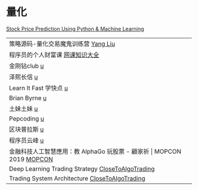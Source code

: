 # 量化

[Stock Price Prediction Using Python & Machine Learning](https://www.youtube.com/watch?v=QIUxPv5PJOY)

|                                                                                                                                |
| ------------------------------------------------------------------------------------------------------------------------------ |
| 策略源码-量化交易魔鬼训练营 [Yang Liu](https://www.youtube.com/playlist?list=PLhXu26RzZZTykTCQ2oZwqgd3TngXcVk1Z)                            |
| 程序员的个人财富课 [网课知识大全](https://www.youtube.com/playlist?list=PLhXu26RzZZTxK0M-d76QEfZBrtgmiA8ge)                                   |
| 金刚钻club [u](https://www.youtube.com/channel/UCIryIKNo64Gp0-u95pDtB1g/videos)                                                   |
| 泽熙长信 [u](https://www.youtube.com/channel/UCaZnNGHyYkeav5XoWXCj1Tw/playlists)                                                   |
| Learn It Fast 学快点 [u](https://www.youtube.com/channel/UCQGdLPQ85q\_K7GlwaSZEFCw/playlists)                                     |
| Brian Byrne [u](https://www.youtube.com/c/BrianByrneFinance/playlists)                                                         |
| 土妹土妹 [u](https://www.youtube.com/channel/UCu1lb\_YUHcJFoc7lraETxvQ/playlists)                                                  |
| Pepcoding [u](https://www.youtube.com/c/Pepcoding/playlists)                                                                   |
| 区块普拉斯 [u](https://www.youtube.com/c/%E5%8C%BA%E5%9D%97%E6%99%AE%E6%8B%89%E6%96%AF/videos)                                      |
| 程序员云峰 [u](https://www.youtube.com/channel/UCMP5YhR2Q2ElS2FN\_cyoZFw/videos)                                                    |
| 金融科技人工智慧應用：教 AlphaGo 玩股票 - 顧家祈 \| MOPCON 2019 [MOPCON](https://www.youtube.com/watch?v=KIalE2Ma30E)                            |
| Deep Learning Trading Strategy [CloseToAlgoTrading](https://www.youtube.com/playlist?list=PL96wkZreD9B4w7zaytjj52L8\_61mOC71v) |
| Trading System Architecture [CloseToAlgoTrading](https://www.youtube.com/playlist?list=PL96wkZreD9B6Myf9tzO6gUBmzbQzofUCR)     |
